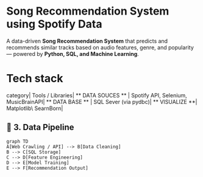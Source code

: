 # Song Recommendation System using Spotify Data 
A data-driven **Song Recommendation System** that predicts and recommends similar tracks based on audio features, genre, and popularity — powered by **Python, SQL, and Machine Learning**.

# Tech stack 
category| Tools / Libraries|
** DATA SOUCES ** | Spotify API, Selenium, MusicBrainAPI|
** DATA BASE ** | SQL Sever (via pydbc)|
** VISUALIZE **| Matplotlib\ SearnBorn|
## 🧱 3. Data Pipeline

```mermaid
graph TD
A[Web Crawling / API] --> B[Data Cleaning]
B --> C[SQL Storage]
C --> D[Feature Engineering]
D --> E[Model Training]
E --> F[Recommendation Output]
